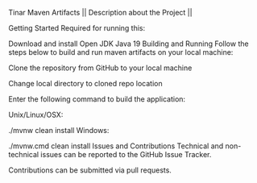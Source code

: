 Tinar Maven Artifacts
|| Description about the Project ||

Getting Started
Required for running this:

Download and install Open JDK Java 19
Building and Running
Follow the steps below to build and run maven artifacts on your local machine:

Clone the repository from GitHub to your local machine

Change local directory to cloned repo location

Enter the following command to build the application:

Unix/Linux/OSX:

./mvnw clean install
Windows:

./mvnw.cmd clean install
Issues and Contributions
Technical and non-technical issues can be reported to the GitHub Issue Tracker.

Contributions can be submitted via pull requests. 